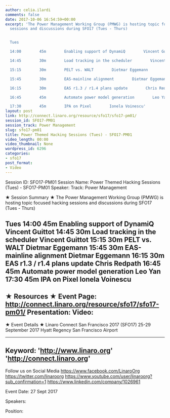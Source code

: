 ```yaml
---
author: celia.ilardi
comments: false
date: 2017-10-06 16:54:59+00:00
excerpt: 'The Power Management Working Group (PMWG) is hosting topic focused hacking
  sessions and discussions during SFO17 (Tues - Thurs)


  Tues

  14:00        45m        Enabling support of DynamiQ        Vincent Guittot

  14:45        30m        Load tracking in the scheduler        Vincent Guittot

  15:15        30m        PELT vs. WALT        Dietmar Eggemann

  15:45        30m        EAS-mainline alignment        Dietmar Eggemann

  16:15        30m        EAS r1.3 / r1.4 plans update        Chris Redpath

  16:45        45m        Automate power model generation        Leo Yan

  17:30        45m        IPA on Pixel        Ionela Voinescu'
layout: post
link: http://connect.linaro.org/resource/sfo17/sfo17-pm01/
session_id: SFO17-PM01
session_track: Power Management
slug: sfo17-pm01
title: Power Themed Hacking Sessions (Tues) - SFO17-PM01
video_length: 00:00
video_thumbnail: None
wordpress_id: 6296
categories:
- sfo17
post_format:
- Video
---
```


Session ID: SFO17-PM01
Session Name: Power Themed Hacking Sessions (Tues) - SFO17-PM01
Speaker: 
Track: Power Management


★ Session Summary ★
The Power Management Working Group (PMWG) is hosting topic focused hacking sessions and discussions during SFO17 (Tues - Thurs)

Tues
14:00        45m        Enabling support of DynamiQ        Vincent Guittot
14:45        30m        Load tracking in the scheduler        Vincent Guittot
15:15        30m        PELT vs. WALT        Dietmar Eggemann
15:45        30m        EAS-mainline alignment        Dietmar Eggemann
16:15        30m        EAS r1.3 / r1.4 plans update        Chris Redpath
16:45        45m        Automate power model generation        Leo Yan
17:30        45m        IPA on Pixel        Ionela Voinescu
---------------------------------------------------
★ Resources ★
Event Page: http://connect.linaro.org/resource/sfo17/sfo17-pm01/
Presentation: 
Video: 
 ---------------------------------------------------

★ Event Details ★
Linaro Connect San Francisco 2017 (SFO17)
25-29 September 2017
Hyatt Regency San Francisco Airport

---------------------------------------------------
Keyword: 
'http://www.linaro.org'
'http://connect.linaro.org'
---------------------------------------------------
Follow us on Social Media
https://www.facebook.com/LinaroOrg
https://twitter.com/linaroorg
https://www.youtube.com/user/linaroorg?sub_confirmation=1
https://www.linkedin.com/company/1026961

Event Date: 27 Sept 2017

Speakers: 

Position: 

